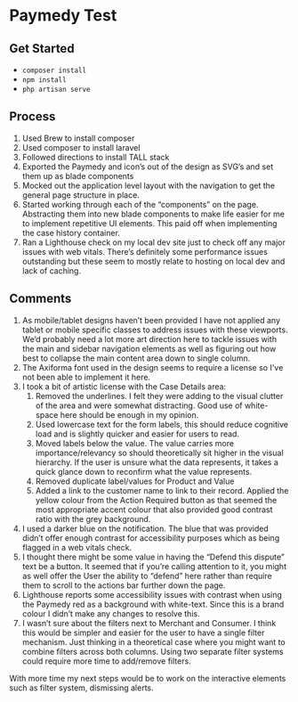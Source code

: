 # Paymedy Test

## Get Started

* `composer install`
* `npm install`
* `php artisan serve`

## Process 

1. Used Brew to install composer
2. Used composer to install laravel
3. Followed directions to install TALL stack 
4. Exported the Paymedy and icon’s out of the design as SVG’s and set them up as blade components
5. Mocked out the application level layout with the navigation to get the general page structure in place.
6. Started working through each of the “components” on the page. Abstracting them into new blade components to make life easier for me to implement repetitive UI elements. This paid off when implementing the case history container.
7. Ran a Lighthouse check on my local dev site just to check off any major issues with web vitals. There’s definitely some performance issues outstanding but these seem to mostly relate to hosting on local dev and lack of caching.

## Comments

1. As mobile/tablet designs haven’t been provided I have not applied any tablet or mobile specific classes to address issues with these viewports. We’d probably need a lot more art direction here to tackle issues with the main and sidebar navigation elements as well as figuring out how best to collapse the main content area down to single column.
2. The Axiforma font used in the design seems to require a license so I've not been able to implement it here.
3. I took a bit of artistic license with the Case Details area:
    1. Removed the underlines. I felt they were adding to the visual clutter of the area and were somewhat distracting. Good use of white-space here should be enough in my opinion.
    2. Used lowercase text for the form labels, this should reduce cognitive load and is slightly quicker and easier for users to read. 
    3. Moved labels below the value. The value carries more importance/relevancy so should theoretically sit higher in the visual hierarchy. If the user is unsure what the data represents, it takes a quick glance down to reconfirm what the value represents.
    4. Removed duplicate label/values for Product and Value
    5. Added a link to the customer name to link to their record. Applied the yellow colour from the Action Required button as that seemed the most appropriate accent colour that also provided good contrast ratio with the grey background.
4. I used a darker blue on the notification. The blue that was provided didn’t offer enough contrast for accessibility purposes which as being flagged in a web vitals check.
5. I thought there might be some value in having the “Defend this dispute” text be a button. It seemed that if you’re calling attention to it, you might as well offer the User the ability to “defend” here rather than require them to scroll to the actions bar further down the page.
6. Lighthouse reports some accessibility issues with contrast when using the Paymedy red as a background with white-text. Since this is a brand colour I didn’t make any changes to resolve this.
7. I wasn’t sure about the filters next to Merchant and Consumer. I think this would be simpler and easier for the user to have a single filter mechanism. Just thinking in a theoretical case where you might want to combine filters across both columns. Using two separate filter systems could require more time to add/remove filters.


With more time my next steps would be to work on the interactive elements such as filter system, dismissing alerts.
